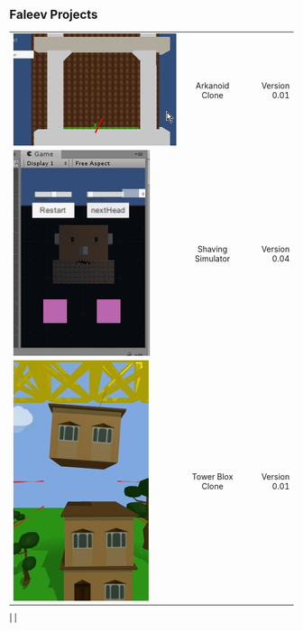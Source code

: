 
## Faleev Projects

|         |            |   |
| ------------- |:-------------:| -----:|
| ![grab-landing-page](https://raw.githubusercontent.com/hubfil/CV/master/arcanoid.gif)   | Arkanoid Clone| Version 0.01 |
| ![grab-landing-page](https://raw.githubusercontent.com/hubfil/CV/master/shaver.gif)     | Shaving Simulator      |   Version 0.04 |
| ![grab-landing-page](https://raw.githubusercontent.com/hubfil/CV/master/towerBlox.jpg)  | Tower Blox Clone      |    Version 0.01 | ![grab-landing-page](https://raw.githubusercontent.com/hubfil/CV/master/shooter.gif)    | Shooter test          |    Version 0.01 
|
|



